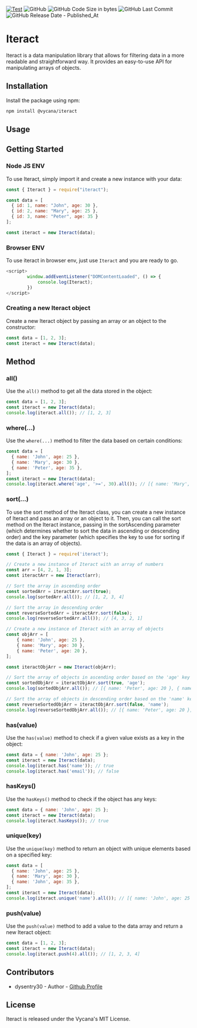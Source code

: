 [![Test](https://github.com/Vycana/Iteract/actions/workflows/publish.yml/badge.svg?style=plastic)](https://github.com/Vycana/Iteract/actions/workflows/publish.yml)
![GitHub](https://img.shields.io/github/license/Vycana/Iteract?style=plastic)
![GitHub Code Size in bytes](https://img.shields.io/github/languages/code-size/Vycana/Iteract?style=plastic)
![GitHub Last Commit](https://img.shields.io/github/last-commit/Vycana/Iteract?style=plastic)
![GitHub Release Date - Published_At](https://img.shields.io/github/release-date/Vycana/Iteract?label=Release%20Date&style=plastic)

Iteract
=======

Iteract is a data manipulation library that allows for filtering data in a more readable and straightforward way. It provides an easy-to-use API for manipulating arrays of objects.

## Installation

Install the package using npm:

```bash
npm install @vycana/iteract
```
Usage
-----
Getting Started
-----
### Node JS ENV
To use Iteract, simply import it and create a new instance with your data:

```js
const { Iteract } = require("iteract");

const data = [
  { id: 1, name: "John", age: 30 },
  { id: 2, name: "Mary", age: 25 },
  { id: 3, name: "Peter", age: 35 }
];

const iteract = new Iteract(data);

```

### Browser ENV
To use iteract in browser env, just use `Iteract` and you are ready to go.
```js
<script>
        window.addEventListener("DOMContentLoaded", () => {
            console.log(Iteract);
        })
</script>
```

### Creating a new Iteract object

Create a new Iteract object by passing an array or an object to the constructor:

```javascript
const data = [1, 2, 3];
const iteract = new Iteract(data);
```

Method
---

### all()

Use the `all()` method to get all the data stored in the object:

```javascript
const data = [1, 2, 3];
const iteract = new Iteract(data);
console.log(iteract.all()); // [1, 2, 3]
```

### where(...)

Use the `where(...)` method to filter the data based on certain conditions:

```javascript
const data = [
  { name: 'John', age: 25 },
  { name: 'Mary', age: 30 },
  { name: 'Peter', age: 35 },
];
const iteract = new Iteract(data);
console.log(iteract.where('age', '>=', 30).all()); // [{ name: 'Mary', age: 30 }, { name: 'Peter', age: 35 }]
```

### sort(...)

To use the sort method of the Iteract class, you can create a new instance of Iteract and pass an array or an object to it. Then, you can call the sort method on the Iteract instance, passing in the sortAscending parameter (which determines whether to sort the data in ascending or descending order) and the key parameter (which specifies the key to use for sorting if the data is an array of objects).

```javascript
const { Iteract } = require('iteract');

// Create a new instance of Iteract with an array of numbers
const arr = [4, 2, 1, 3];
const iteractArr = new Iteract(arr);

// Sort the array in ascending order
const sortedArr = iteractArr.sort(true);
console.log(sortedArr.all()); // [1, 2, 3, 4]

// Sort the array in descending order
const reverseSortedArr = iteractArr.sort(false);
console.log(reverseSortedArr.all()); // [4, 3, 2, 1]

// Create a new instance of Iteract with an array of objects
const objArr = [
	{ name: 'John', age: 25 },
	{ name: 'Mary', age: 30 },
	{ name: 'Peter', age: 20 },
];

const iteractObjArr = new Iteract(objArr);

// Sort the array of objects in ascending order based on the 'age' key
const sortedObjArr = iteractObjArr.sort(true, 'age');
console.log(sortedObjArr.all()); // [{ name: 'Peter', age: 20 }, { name: 'John', age: 25 }, { name: 'Mary', age: 30 }]

// Sort the array of objects in descending order based on the 'name' key
const reverseSortedObjArr = iteractObjArr.sort(false, 'name');
console.log(reverseSortedObjArr.all()); // [{ name: 'Peter', age: 20 }, { name: 'Mary', age: 30 }, { name: 'John', age: 25 }]
```

### has(value)

Use the `has(value)` method to check if a given value exists as a key in the object:

```javascript
const data = { name: 'John', age: 25 };
const iteract = new Iteract(data);
console.log(iteract.has('name')); // true
console.log(iteract.has('email')); // false
```

### hasKeys()

Use the `hasKeys()` method to check if the object has any keys:

```javascript
const data = { name: 'John', age: 25 };
const iteract = new Iteract(data);
console.log(iteract.hasKeys()); // true
```

### unique(key)

Use the `unique(key)` method to return an object with unique elements based on a specified key:

```javascript
const data = [
  { name: 'John', age: 25 },
  { name: 'Mary', age: 30 },
  { name: 'John', age: 35 },
];
const iteract = new Iteract(data);
console.log(iteract.unique('name').all()); // [{ name: 'John', age: 25 }, { name: 'Mary', age: 30 }]
```

### push(value)

Use the `push(value)` method to add a value to the data array and return a new Iteract object:

```javascript
const data = [1, 2, 3];
const iteract = new Iteract(data);
console.log(iteract.push(4).all()); // [1, 2, 3, 4]
```

Contributors
---

- dysentry30 - Author - [Github Profile](https://github.com/dysentry30)

License
-------

Iteract is released under the Vycana's MIT License.


